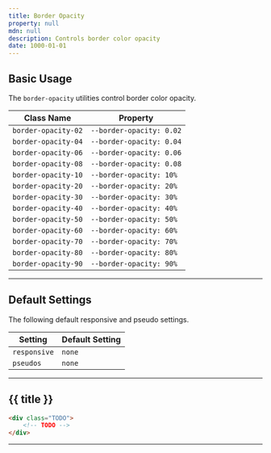 ```yaml
---
title: Border Opacity
property: null
mdn: null
description: Controls border color opacity
date: 1000-01-01
---
```


## Basic Usage

The `border-opacity` utilities control border color opacity.

| Class Name          | Property                 |
| ------------------- | ------------------------ |
| `border-opacity-02` | `--border-opacity: 0.02` |
| `border-opacity-04` | `--border-opacity: 0.04` |
| `border-opacity-06` | `--border-opacity: 0.06` |
| `border-opacity-08` | `--border-opacity: 0.08` |
| `border-opacity-10` | `--border-opacity: 10%`  |
| `border-opacity-20` | `--border-opacity: 20%`  |
| `border-opacity-30` | `--border-opacity: 30%`  |
| `border-opacity-40` | `--border-opacity: 40%`  |
| `border-opacity-50` | `--border-opacity: 50%`  |
| `border-opacity-60` | `--border-opacity: 60%`  |
| `border-opacity-70` | `--border-opacity: 70%`  |
| `border-opacity-80` | `--border-opacity: 80%`  |
| `border-opacity-90` | `--border-opacity: 90%`  |

---

## Default Settings

The following default responsive and pseudo settings.

| Setting      | Default Setting |
| ------------ | --------------- |
| `responsive` | `none`          |
| `pseudos`    | `none`          |

---

## {{ title }}

<div class="bg-silver-200 p-20 h-256 radius-md flex flex-wrap align-content-center">
  <!-- ... -->
</div>

```html
<div class="TODO">
	<!-- TODO -->
</div>
```

---

<!-- No MDN docs -->
